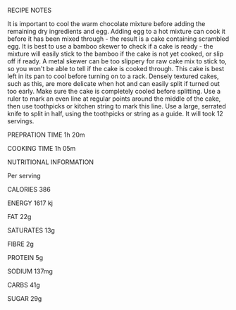 RECIPE NOTES

It is important to cool the warm chocolate mixture before adding the remaining dry ingredients and egg. Adding egg to a hot mixture can cook it before it has been mixed through - the result is a cake containing scrambled egg. It is best to use a bamboo skewer to check if a cake is ready - the mixture will easily stick to the bamboo if the cake is not yet cooked, or slip off if ready. A metal skewer can be too slippery for raw cake mix to stick to, so you won't be able to tell if the cake is cooked through. This cake is best left in its pan to cool before turning on to a rack. Densely textured cakes, such as this, are more delicate when hot and can easily split if turned out too early. Make sure the cake is completely cooled before splitting. Use a ruler to mark an even line at regular points around the middle of the cake, then use toothpicks or kitchen string to mark this line. Use a large, serrated knife to split in half, using the toothpicks or string as a guide. It will took 12 servings.

PREPRATION TIME
1h 20m

COOKING TIME
1h 05m

NUTRITIONAL INFORMATION

Per serving

CALORIES
386

ENERGY
1617 kj

FAT
22g

SATURATES
13g

FIBRE
2g

PROTEIN
5g

SODIUM
137mg

CARBS
41g

SUGAR
29g
